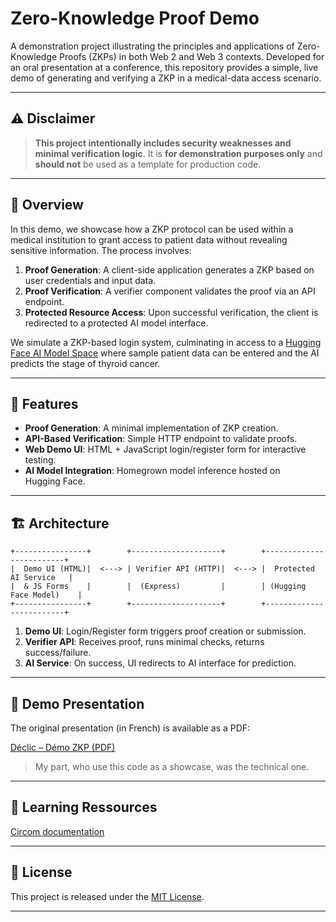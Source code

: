 # Zero-Knowledge Proof Demo

A demonstration project illustrating the principles and applications of Zero-Knowledge Proofs (ZKPs) in both Web 2 and Web 3 contexts. Developed for an oral presentation at a conference, this repository provides a simple, live demo of generating and verifying a ZKP in a medical-data access scenario.

---

## ⚠️ Disclaimer

> **This project intentionally includes security weaknesses and minimal verification logic**. It is **for demonstration purposes only** and **should not** be used as a template for production code.

---

## 📖 Overview

In this demo, we showcase how a ZKP protocol can be used within a medical institution to grant access to patient data without revealing sensitive information. The process involves:

1. **Proof Generation**: A client-side application generates a ZKP based on user credentials and input data.
2. **Proof Verification**: A verifier component validates the proof via an API endpoint.
3. **Protected Resource Access**: Upon successful verification, the client is redirected to a protected AI model interface.

We simulate a ZKP-based login system, culminating in access to a [Hugging Face AI Model Space](https://huggingface.co/WillHbx/ks_workshop_medical_ai/tree/main) where sample patient data can be entered and the AI predicts the stage of thyroid cancer.

---

## 🚀 Features

* **Proof Generation**: A minimal implementation of ZKP creation.
* **API-Based Verification**: Simple HTTP endpoint to validate proofs.
* **Web Demo UI**: HTML + JavaScript login/register form for interactive testing.
* **AI Model Integration**: Homegrown model inference hosted on Hugging Face.

---

## 🏗️ Architecture

```plain
+----------------+        +--------------------+        +-------------------------+
|  Demo UI (HTML)|  <---> | Verifier API (HTTP)|  <---> |  Protected AI Service   |
|  & JS Forms    |        |  (Express)         |        | (Hugging Face Model)    |
+----------------+        +--------------------+        +-------------------------+
```

1. **Demo UI**: Login/Register form triggers proof creation or submission.
2. **Verifier API**: Receives proof, runs minimal checks, returns success/failure.
3. **AI Service**: On success, UI redirects to AI interface for prediction.

---

## 🎥 Demo Presentation

The original presentation (in French) is available as a PDF:

[Déclic – Démo ZKP (PDF)](https://github.com/user-attachments/files/21490932/Declic.-.Demo.ZKP.pptx.pdf)

> My part, who use this code as a showcase, was the technical one.

---

## 📖 Learning Ressources
[Circom documentation](https://docs.circom.io/getting-started/installation/)

---

## 📄 License

This project is released under the [MIT License](LICENSE).

---
